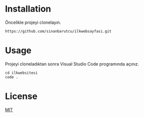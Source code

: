 # Installation

Öncelikle projeyi clonelayın.

`https://github.com/sinanbarutcu/ilkwebsayfasi.git`

# Usage

Projeyi cloneladıktan sonra Visual Studio Code programında açınız.

```
cd ilkwebsitesi
code .
```

# License

[MIT](https://choosealicense.com/licenses/mit/)




